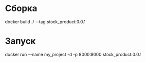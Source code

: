 # Сборка

docker build ./ --tag stock_product:0.0.1

# Запуск

docker run --name my_project -d -p 8000:8000 stock_product:0.0.1